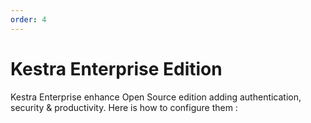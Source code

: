 ```yaml
---
order: 4
---
```

# Kestra Enterprise Edition

Kestra Enterprise enhance Open Source edition adding authentication, security & productivity.
Here is how to configure them :


<ChildTableOfContents />
